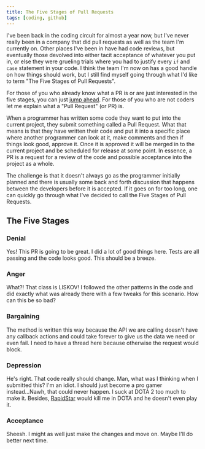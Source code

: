 ```yaml
---
title: The Five Stages of Pull Requests
tags: [coding, github]
---
```

I've been back in the coding circuit for almost a year now, but I've never really been in a company that did pull requests as well as the team I'm currently on. Other places I've been in have had code reviews, but eventually those devolved into either tacit acceptance of whatever you put in, or else they were grueling trials where you had to justify every `if` and `case` statement in your code. I think the team I'm now on has a good handle on how things should work, but I still find myself going through what I'd like to term "The Five Stages of Pull Requests".

For those of you who already know what a PR is or are just interested in the five stages, you can just [jump ahead][jump]. For those of you who are not coders let me explain what a "Pull Request" (or PR) is.

When a programmer has written some code they want to put into the current project, they submit something called a Pull Request. What that means is that they have written their code and put it into a specific place where another programmer can look at it, make comments and then if things look good, approve it. Once it is approved it will be merged in to the current project and be scheduled for release at some point. In essence, a PR is a request for a review of the code and possible acceptance into the project as a whole.

The challenge is that it doesn't always go as the programmer initially planned and there is usually some back and forth discussion that happens between the developers before it is accepted. If it goes on for too long, one can quickly go through what I've decided to call the Five Stages of Pull Requests.



## The Five Stages
<a name='jump'></a>

### Denial

Yes! This PR is going to be great. I did a lot of good things here. Tests are all passing and the code looks good. This should be a breeze.

### Anger

What?! That class is LISKOV! I followed the other patterns in the code and did exactly what was already there with a few tweaks for this scenario. How can this be so bad?

### Bargaining

The method is written this way because the API we are calling doesn't have any callback actions and could take forever to give us the data we need or even fail. I need to have a thread here because otherwise the request would block.

### Depression

He's right. That code really should change. Man, what was I thinking when I submitted this? I'm an idiot. I should just become a pro gamer instead...Nawh, that could never happen. I suck at DOTA 2 too much to make it. Besides, [RapidStar][rapidstar] would kill me in DOTA and he doesn't even play it.

### Acceptance

Sheesh. I might as well just make the changes and move on. Maybe I'll do better next time.

[jump]: #jump
[rapidstar]: http://www.esportsearnings.com/players/2754-rapidstar-jung-min-sung
